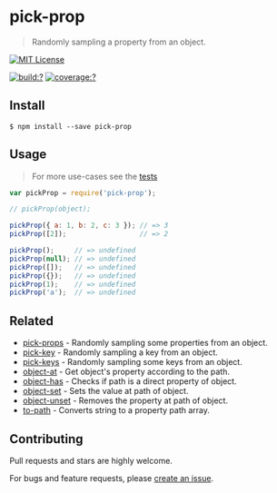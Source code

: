 # pick-prop

> Randomly sampling a property from an object.

[![MIT License](https://img.shields.io/badge/license-MIT_License-green.svg?style=flat-square)](https://github.com/bubkoo/pick-prop/blob/master/LICENSE)

[![build:?](https://img.shields.io/travis/bubkoo/pick-prop/master.svg?style=flat-square)](https://travis-ci.org/bubkoo/pick-prop)
[![coverage:?](https://img.shields.io/coveralls/bubkoo/pick-prop/master.svg?style=flat-square)](https://coveralls.io/github/bubkoo/pick-prop)



## Install

```
$ npm install --save pick-prop 
```



## Usage

> For more use-cases see the [tests](https://github.com/bubkoo/pick-prop/blob/master/test/spec/index.js)

```js
var pickProp = require('pick-prop');

// pickProp(object);

pickProp({ a: 1, b: 2, c: 3 }); // => 3
pickProp([2]);                  // => 2

pickProp();     // => undefined
pickProp(null); // => undefined
pickProp([]);   // => undefined
pickProp({});   // => undefined
pickProp(1);    // => undefined
pickProp('a');  // => undefined
```

## Related

- [pick-props](https://github.com/bubkoo/pick-props) - Randomly sampling some properties from an object.
- [pick-key](https://github.com/bubkoo/pick-key) - Randomly sampling a key from an object.
- [pick-keys](https://github.com/bubkoo/pick-keys) - Randomly sampling some keys from an object.
- [object-at](https://github.com/bubkoo/object-at) - Get object's property according to the path.
- [object-has](https://github.com/bubkoo/object-has) - Checks if path is a direct property of object.
- [object-set](https://github.com/bubkoo/object-set) - Sets the value at path of object.
- [object-unset](https://github.com/bubkoo/object-unset) - Removes the property at path of object.
- [to-path](https://github.com/bubkoo/to-path) - Converts string to a property path array. 


## Contributing

Pull requests and stars are highly welcome.

For bugs and feature requests, please [create an issue](https://github.com/bubkoo/pick-prop/issues/new).

